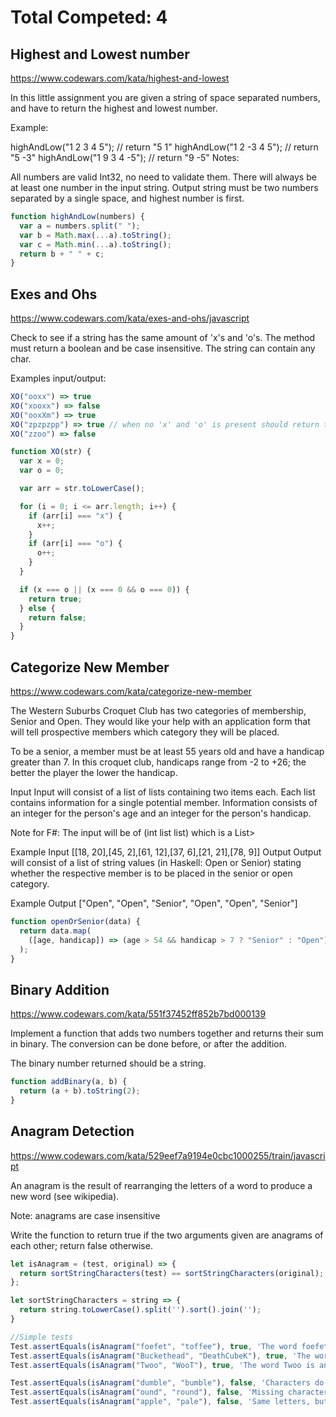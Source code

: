 # Total Competed: 4

## Highest and Lowest number

https://www.codewars.com/kata/highest-and-lowest

In this little assignment you are given a string of space separated numbers, and have to return the highest and lowest number.

Example:

highAndLow("1 2 3 4 5"); // return "5 1"
highAndLow("1 2 -3 4 5"); // return "5 -3"
highAndLow("1 9 3 4 -5"); // return "9 -5"
Notes:

All numbers are valid Int32, no need to validate them.
There will always be at least one number in the input string.
Output string must be two numbers separated by a single space, and highest number is first.

```javascript
function highAndLow(numbers) {
  var a = numbers.split(" ");
  var b = Math.max(...a).toString();
  var c = Math.min(...a).toString();
  return b + " " + c;
}
```

## Exes and Ohs

https://www.codewars.com/kata/exes-and-ohs/javascript

Check to see if a string has the same amount of 'x's and 'o's. The method must return a boolean and be case insensitive. The string can contain any char.

Examples input/output:

```javascript
XO("ooxx") => true
XO("xooxx") => false
XO("ooxXm") => true
XO("zpzpzpp") => true // when no 'x' and 'o' is present should return true
XO("zzoo") => false
```

```javascript
function XO(str) {
  var x = 0;
  var o = 0;

  var arr = str.toLowerCase();

  for (i = 0; i <= arr.length; i++) {
    if (arr[i] === "x") {
      x++;
    }
    if (arr[i] === "o") {
      o++;
    }
  }

  if (x === o || (x === 0 && o === 0)) {
    return true;
  } else {
    return false;
  }
}
```

## Categorize New Member

https://www.codewars.com/kata/categorize-new-member

The Western Suburbs Croquet Club has two categories of membership, Senior and Open. They would like your help with an application form that will tell prospective members which category they will be placed.

To be a senior, a member must be at least 55 years old and have a handicap greater than 7. In this croquet club, handicaps range from -2 to +26; the better the player the lower the handicap.

Input
Input will consist of a list of lists containing two items each. Each list contains information for a single potential member. Information consists of an integer for the person's age and an integer for the person's handicap.

Note for F#: The input will be of (int list list) which is a List>

Example Input
[[18, 20],[45, 2],[61, 12],[37, 6],[21, 21],[78, 9]]
Output
Output will consist of a list of string values (in Haskell: Open or Senior) stating whether the respective member is to be placed in the senior or open category.

Example Output
["Open", "Open", "Senior", "Open", "Open", "Senior"]

```javascript
function openOrSenior(data) {
  return data.map(
    ([age, handicap]) => (age > 54 && handicap > 7 ? "Senior" : "Open")
  );
}
```

## Binary Addition

https://www.codewars.com/kata/551f37452ff852b7bd000139

Implement a function that adds two numbers together and returns their sum in binary. The conversion can be done before, or after the addition.

The binary number returned should be a string.

```javascript
function addBinary(a, b) {
  return (a + b).toString(2);
}
```


## Anagram Detection

https://www.codewars.com/kata/529eef7a9194e0cbc1000255/train/javascript

An anagram is the result of rearranging the letters of a word to produce a new word (see wikipedia).

Note: anagrams are case insensitive

Write the function to return true if the two arguments given are anagrams of each other; return false otherwise.

```javascript
let isAnagram = (test, original) => { 
  return sortStringCharacters(test) == sortStringCharacters(original);
};

let sortStringCharacters = string => {
  return string.toLowerCase().split('').sort().join('');
}

//Simple tests
Test.assertEquals(isAnagram("foefet", "toffee"), true, 'The word foefet is an anagram of toffee')
Test.assertEquals(isAnagram("Buckethead", "DeathCubeK"), true, 'The word Buckethead is an anagram of DeathCubeK')
Test.assertEquals(isAnagram("Twoo", "WooT"), true, 'The word Twoo is an anagram of WooT')

Test.assertEquals(isAnagram("dumble", "bumble"), false, 'Characters do not match for test case dumble, bumble')
Test.assertEquals(isAnagram("ound", "round"), false, 'Missing characters for test case ound, round')
Test.assertEquals(isAnagram("apple", "pale"), false, 'Same letters, but different count')
```

